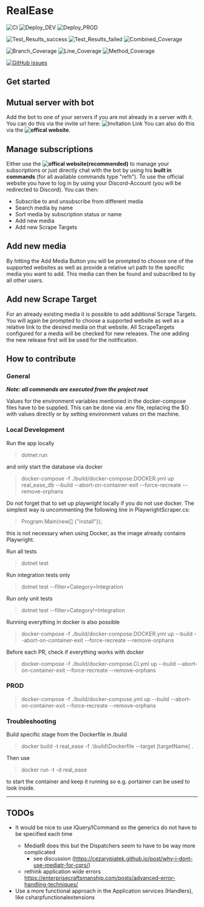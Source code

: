 # RealEase

![CI](https://github.com/leherv/RealEase/actions/workflows/build.yml/badge.svg)
![Deploy_DEV](https://github.com/leherv/RealEase/actions/workflows/deploy_heroku_DEV.yml/badge.svg)
![Deploy_PROD](https://github.com/leherv/RealEase/actions/workflows/deploy_PROD.yml/badge.svg)

![Test_Results_success](https://img.shields.io/endpoint?url=https://gist.githubusercontent.com/leherv/f3101ad56d43a3586c957e2d6a36e458/raw/testresult_success.json&color=brightgreen)
![Test_Results_failed](https://img.shields.io/endpoint?url=https://gist.githubusercontent.com/leherv/f3101ad56d43a3586c957e2d6a36e458/raw/testresult_failed.json)
![Combined_Coverage](https://gist.githubusercontent.com/leherv/f3101ad56d43a3586c957e2d6a36e458/raw/8b55a6bd21ca1244e61786fb9610161843249c93/badge_combined.svg)

![Branch_Coverage](https://gist.githubusercontent.com/leherv/f3101ad56d43a3586c957e2d6a36e458/raw/8b55a6bd21ca1244e61786fb9610161843249c93/badge_branchcoverage.svg)
![Line_Coverage](https://gist.githubusercontent.com/leherv/f3101ad56d43a3586c957e2d6a36e458/raw/8b55a6bd21ca1244e61786fb9610161843249c93/badge_linecoverage.svg)
![Method_Coverage](https://gist.githubusercontent.com/leherv/f3101ad56d43a3586c957e2d6a36e458/raw/8b55a6bd21ca1244e61786fb9610161843249c93/badge_methodcoverage.svg)

[![GitHub issues](https://img.shields.io/github/issues/leherv/RealEase)](https://github.com/leherv/RealEase/issues)

## Get started

## Mutual server with bot
Add the bot to one of your servers if you are not already in a server with it. You can do this via the invite url here: ![Invitation Link](https://discord.com/api/oauth2/authorize?client_id=962068918686609520&permissions=2048&redirect_uri=http%3A%2F%2Frealease.viktorleher.at%2Fsignin-discord&response_type=code&scope=identify%20bot)
You can also do this via the **![offical website](https://realease.viktorleher.at)**.

## Manage subscriptions
Either use the **![offical website](https://realease.viktorleher.at)(recommended)** to manage your subscriptions or just directly chat with the bot by using his **built in commands** (for all available commands type "re!h").
To use the official website you have to log in by using your Discord-Account (you will be redirected to Discord).
You can then:
* Subscribe to and unsubscribe from different media
* Search media by name
* Sort media by subscription status or name
* Add new media
* Add new Scrape Targets

## Add new media
By hitting the Add Media Button you will be prompted to choose one of the supported websites as well as provide a relative url path to the specific media you want to add. This media can then be found and subscribed to by all other users.

## Add new Scrape Target
For an already existing media it is possible to add additional Scrape Targets. You will again be prompted to choose a supported website as well as a relative link to the desired media on that website. All ScrapeTargets configured for a media will be checked for new releases. The one adding the new release first will be used for the notification.

## How to contribute

### General 
***Note: all commands are executed from the project root***

Values for the environment variables mentioned in the docker-compose files have to be supplied. This can be done via .env file, replacing
the ${} with values directly or by setting environment values on the machine.

### Local Development
Run the app locally
> dotnet run

and only start the database via docker 
> docker-compose -f ./build/docker-compose.DOCKER.yml up real_ease_db --build --abort-on-container-exit --force-recreate --remove-orphans

Do not forget that to set up playwright locally if you do not use docker. The simplest way is uncommenting the following line in PlaywrightScraper.cs:
> Program.Main(new[] {"install"});

this is not necessary when using Docker, as the image already contains Playwright.

Run all tests
> dotnet test

Run integration tests only
> dotnet test --filter=Category=Integration

Run only unit tests
> dotnet test --filter=Category!=Integration

Running everything in docker is also possible
> docker-compose -f ./build/docker-compose.DOCKER.yml up --build --abort-on-container-exit --force-recreate --remove-orphans

Before each PR, check if everything works with docker
> docker-compose -f ./build/docker-compose.CI.yml up --build --abort-on-container-exit --force-recreate --remove-orphans


### PROD
> docker-compose -f ./build/docker-compose.yml up --build --abort-on-container-exit --force-recreate --remove-orphans


### Troubleshooting
Build specific stage from the Dockerfile in /build
> docker build -t real_ease -f .\build\Dockerfile --target [targetName] .

Then use
> docker run -t -d real_ease

to start the container and keep it running so e.g. portainer can be used to look inside.

___
## TODOs
* It would be nice to use IQuery<TQueryResult>/ICommand<TCommandResult> so the generics do not have to be specified each time
  * MediatR does this but the Dispatchers seem to have to be way more complicated
    * see discussion (https://cezarypiatek.github.io/post/why-i-dont-use-mediatr-for-cqrs/)
  * rethink application wide errors https://enterprisecraftsmanship.com/posts/advanced-error-handling-techniques/
* Use a more functional approach in the Application services (Handlers), like csharpfunctionalextensions

